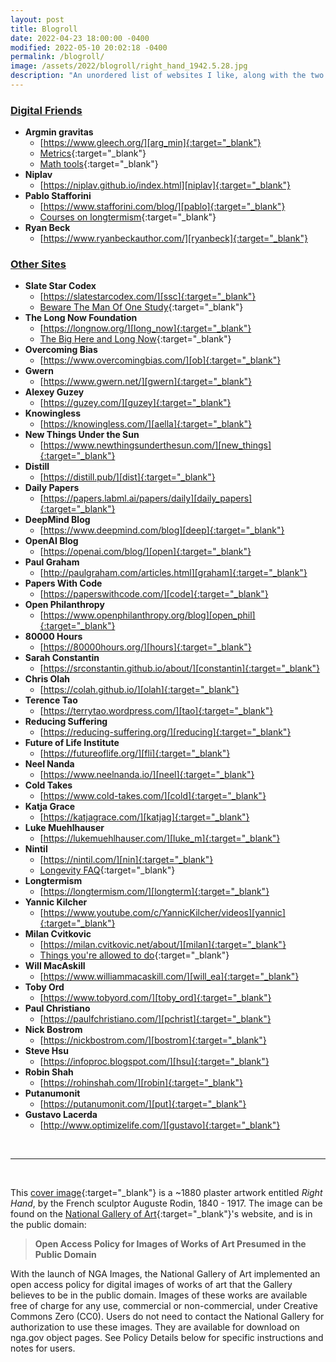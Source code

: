 ```yaml
---
layout: post
title: Blogroll
date: 2022-04-23 18:00:00 -0400
modified: 2022-05-10 20:02:18 -0400
permalink: /blogroll/
image: /assets/2022/blogroll/right_hand_1942.5.28.jpg
description: "An unordered list of websites I like, along with the two pieces I most enjoyed reading from these sites. For some sites on this page, I am still deciding which posts to include."
---
```


### [Digital Friends](#digital-friends)

- __Argmin gravitas__
  - [https://www.gleech.org/][arg_min]{:target="_blank"}
  - [Metrics](https://www.gleech.org/metrics/){:target="_blank"}
  - [Math tools](https://www.gleech.org/tools){:target="_blank"}
- __Niplav__
  - [https://niplav.github.io/index.html][niplav]{:target="_blank"}
- __Pablo Stafforini__
  - [https://www.stafforini.com/blog/][pablo]{:target="_blank"}
  - [Courses on longtermism](https://www.stafforini.com/blog/courses-on-longtermism/){:target="_blank"}
- __Ryan Beck__
  - [https://www.ryanbeckauthor.com/][ryanbeck]{:target="_blank"}

[niplav]: https://niplav.github.io/index.html "https://niplav.github.io/index.html"

### [Other Sites](#other-sites)  

- __Slate Star Codex__
  - [https://slatestarcodex.com/][ssc]{:target="_blank"}
  - [Beware The Man Of One Study](https://slatestarcodex.com/2014/12/12/beware-the-man-of-one-study/){:target="_blank"}
- __The Long Now Foundation__
  - [https://longnow.org/][long_now]{:target="_blank"}
  - [The Big Here and Long Now](https://longnow.org/essays/big-here-long-now/){:target="_blank"}
- __Overcoming Bias__
  - [https://www.overcomingbias.com/][ob]{:target="_blank"}
- __Gwern__
  - [https://www.gwern.net/][gwern]{:target="_blank"}
- __Alexey Guzey__
   - [https://guzey.com/][guzey]{:target="_blank"}
- __Knowingless__
  - [https://knowingless.com/][aella]{:target="_blank"}
- __New Things Under the Sun__
  - [https://www.newthingsunderthesun.com/][new_things]{:target="_blank"}
- __Distill__
  - [https://distill.pub/][dist]{:target="_blank"}
- __Daily Papers__
  - [https://papers.labml.ai/papers/daily][daily_papers]{:target="_blank"}
- __DeepMind Blog__
  - [https://www.deepmind.com/blog][deep]{:target="_blank"}
- __OpenAI Blog__
  - [https://openai.com/blog/][open]{:target="_blank"}
- __Paul Graham__
  - [http://paulgraham.com/articles.html][graham]{:target="_blank"}
- __Papers With Code__
  - [https://paperswithcode.com/][code]{:target="_blank"}
- __Open Philanthropy__
  - [https://www.openphilanthropy.org/blog][open_phil]{:target="_blank"}
- __80000 Hours__
  - [https://80000hours.org/][hours]{:target="_blank"}
- __Sarah Constantin__
  - [https://srconstantin.github.io/about/][constantin]{:target="_blank"}
- __Chris Olah__
  - [https://colah.github.io/][olah]{:target="_blank"}
- __Terence Tao__
  - [https://terrytao.wordpress.com/][tao]{:target="_blank"}
- __Reducing Suffering__
  - [https://reducing-suffering.org/][reducing]{:target="_blank"}
- __Future of Life Institute__
  - [https://futureoflife.org/][fli]{:target="_blank"}
- __Neel Nanda__
  - [https://www.neelnanda.io/][neel]{:target="_blank"}
- __Cold Takes__
  - [https://www.cold-takes.com/][cold]{:target="_blank"}
- __Katja Grace__
  - [https://katjagrace.com/][katjag]{:target="_blank"}
- __Luke Muehlhauser__
  - [https://lukemuehlhauser.com/][luke_m]{:target="_blank"}
- __Nintil__
  - [https://nintil.com/][nin]{:target="_blank"}
  - [Longevity FAQ](https://nintil.com/longevity/#the-hallmarks-of-aging){:target="_blank"}
- __Longtermism__
  - [https://longtermism.com/][longterm]{:target="_blank"}
- __Yannic Kilcher__
  - [https://www.youtube.com/c/YannicKilcher/videos][yannic]{:target="_blank"}
- __Milan Cvitkovic__
  - [https://milan.cvitkovic.net/about/][milan]{:target="_blank"}
  - [Things you're allowed to do](https://milan.cvitkovic.net/writing/things_youre_allowed_to_do/){:target="_blank"}
- __Will MacAskill__
  - [https://www.williammacaskill.com/][will_ea]{:target="_blank"}
- __Toby Ord__
  - [https://www.tobyord.com/][toby_ord]{:target="_blank"}
- __Paul Christiano__
  - [https://paulfchristiano.com/][pchrist]{:target="_blank"}
- __Nick Bostrom__
  - [https://nickbostrom.com/][bostrom]{:target="_blank"}
- __Steve Hsu__
  - [https://infoproc.blogspot.com/][hsu]{:target="_blank"}
- __Robin Shah__
  - [https://rohinshah.com/][robin]{:target="_blank"}
- __Putanumonit__
  - [https://putanumonit.com/][put]{:target="_blank"}
- __Gustavo Lacerda__
  - [http://www.optimizelife.com/][gustavo]{:target="_blank"}

[gustavo]: http://www.optimizelife.com/ "http://www.optimizelife.com/"
[put]: https://putanumonit.com/ "https://putanumonit.com/"
[robin]: https://rohinshah.com/ "https://rohinshah.com/"
[hsu]: https://infoproc.blogspot.com/ "https://infoproc.blogspot.com/"
[ryanbeck]: https://www.ryanbeckauthor.com/ "https://www.ryanbeckauthor.com/"
[bostrom]: https://nickbostrom.com/ "https://nickbostrom.com/"
[pchrist]: https://paulfchristiano.com/ "https://paulfchristiano.com/"
[toby_ord]: https://www.tobyord.com/ "https://www.tobyord.com/"
[will_ea]: https://www.williammacaskill.com/ "https://www.williammacaskill.com/"
[milan]: https://milan.cvitkovic.net/about/ "https://milan.cvitkovic.net/about/"
[yannic]: https://www.youtube.com/c/YannicKilcher/videos "https://www.youtube.com/c/YannicKilcher/videos"
[luke_m]: https://lukemuehlhauser.com/ "https://lukemuehlhauser.com/"
[open_phil]: https://www.openphilanthropy.org/blog "https://www.openphilanthropy.org/blog"
[ssc]: https://slatestarcodex.com/ "https://slatestarcodex.com/"
[acx]: https://astralcodexten.substack.com/ "https://astralcodexten.substack.com/"
[nin]: https://nintil.com/ "https://nintil.com/"
[katjag]: https://katjagrace.com/ "https://katjagrace.com/"
[cold]: https://www.cold-takes.com/ "https://www.cold-takes.com/"
[hours]: https://80000hours.org/ "https://80000hours.org/"
[fli]: https://futureoflife.org/ "https://futureoflife.org/"
[gpi]: https://globalprioritiesinstitute.org/ "https://globalprioritiesinstitute.org/"
[reducing]: https://reducing-suffering.org/ "https://reducing-suffering.org/"
[tao]: https://terrytao.wordpress.com/ "https://terrytao.wordpress.com/"
[constantin]: https://srconstantin.github.io/ "https://srconstantin.github.io/"
[olah]: https://colah.github.io/ "https://colah.github.io/"
[neel]: https://www.neelnanda.io/ "https://www.neelnanda.io/"
[graham]: http://paulgraham.com/articles.html "http://paulgraham.com/articles.html"
[arg_min]: https://www.gleech.org/ "https://www.gleech.org/"
[slate]: https://slatestarcodex.com/ "https://slatestarcodex.com/"
[long_now]: https://longnow.org/ "https://longnow.org/"
[longterm]: https://longtermism.com/ "https://longtermism.com/"
[ob]: https://www.overcomingbias.com/ "https://www.overcomingbias.com/"
[gwern]: https://www.gwern.net/ "https://www.gwern.net/"
[guzey]: https://guzey.com/ "https://guzey.com/"
[pablo]: https://www.stafforini.com/ "https://www.stafforini.com/"
[aella]: https://knowingless.com/ "https://knowingless.com/"
[new_things]: https://www.newthingsunderthesun.com/ "https://www.newthingsunderthesun.com/"
[dist]: https://distill.pub/ "https://distill.pub/"
[daily_papers]: https://papers.labml.ai/papers/daily "https://papers.labml.ai/papers/daily"
[deep]: https://www.deepmind.com/blog "https://www.deepmind.com/blog"
[open]: https://openai.com/blog/ "https://openai.com/blog/"
[code]: https://paperswithcode.com/ "https://paperswithcode.com/"

<br>

---

<br>

This [cover image][cover_photo]{:target="_blank"} is a ~1880 plaster artwork entitled _Right Hand_, by the French sculptor Auguste Rodin, 1840 - 1917. The image can be found on the [National Gallery of Art][gallery]{:target="_blank"}'s website, and is in the public domain:
> __Open Access Policy for Images of Works of Art Presumed in the Public Domain__
>
With the launch of NGA Images, the National Gallery of Art implemented an open access policy for digital images of works of art that the Gallery believes to be in the public domain. Images of these works are available free of charge for any use, commercial or non-commercial, under Creative Commons Zero (CC0). Users do not need to contact the National Gallery for authorization to use these images. They are available for download on nga.gov object pages. See Policy Details below for specific instructions and notes for users.

[cover_photo]: https://www.nga.gov/collection/art-object-page.1021.html "https://www.nga.gov/collection/art-object-page.1021.html"

[gallery]: https://www.nga.gov/collection-search-result.html?sortOrder=DEFAULT&artobj_downloadable=Image_download_available&pageNumber=1&lastFacet=artobj_downloadable "https://www.nga.gov/collection-search-result.html?sortOrder=DEFAULT&artobj_downloadable=Image_download_available&pageNumber=1&lastFacet=artobj_downloadable"

